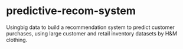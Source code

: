 # predictive-recom-system
 Usingbig data to build a recommendation system to predict customer purchases, using large customer and retail inventory datasets by H&M clothing. 
